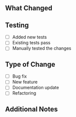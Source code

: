 ## What Changed
<!-- Brief description of what was changed -->

## Testing
- [ ] Added new tests
- [ ] Existing tests pass
- [ ] Manually tested the changes

## Type of Change
- [ ] Bug fix
- [ ] New feature
- [ ] Documentation update
- [ ] Refactoring

## Additional Notes
<!-- Any additional information or context -->
